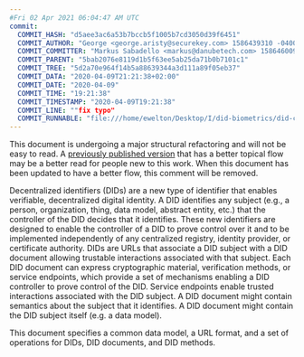 ```yaml
---
#Fri 02 Apr 2021 06:04:47 AM UTC
commit:
  COMMIT_HASH: "d5aee3ac6a53b7bccb5f1005b7cd3050d39f6451"
  COMMIT_AUTHOR: "George <george.aristy@securekey.com> 1586439310 -0400"
  COMMIT_COMMITTER: "Markus Sabadello <markus@danubetech.com> 1586460098 +0200"
  COMMIT_PARENT: "5bab2076e8119d1b5f63ee5ab25da71b0b7101c1"
  COMMIT_TREE: "5d2a70e964f14b5a88639344a3d111a89f05eb37"
  COMMIT_DATA: "2020-04-09T21:21:38+02:00"
  COMMIT_DATE: "2020-04-09"
  COMMIT_TIME: "19:21:38"
  COMMIT_TIMESTAMP: "2020-04-09T19:21:38"
  COMMIT_LINE: ""fix typo"
  COMMIT_RUNNABLE: "file:///home/ewelton/Desktop/I/did-biometrics/did-core-dataset/analysis/gitinfo/d5aee3ac6a53b7bccb5f1005b7cd3050d39f6451/snapshot/index.html"
---
```


<section id="abstract">
<p class="issue">
This document is undergoing a major structural refactoring and will not be easy
to read. A <a href="https://www.w3.org/TR/2019/WD-did-core-20191209/">previously
published version</a> that has a better topical flow may be a better read for
people new to this work. When this document has been updated to have a
better flow, this comment will be removed.
    </p>
<p>
<a>Decentralized identifiers</a> (DIDs) are a new type of identifier that
enables verifiable, decentralized digital identity. A <a>DID</a> identifies
any subject (e.g., a person, organization, thing, data model, abstract entity, etc.)
that the controller of the <a>DID</a> decides that it 
identifies. These new identifiers are designed to enable the controller 
of a <a>DID</a> to prove control over it and to be implemented independently 
of any centralized registry, identity provider, or certificate authority. 
<a>DID</a>s are URLs that associate a <a>DID subject</a> with a 
<a>DID document</a> allowing trustable interactions associated with that subject. 
Each <a>DID document</a> can express cryptographic material, verification methods, 
or <a>service endpoints</a>, which provide a set of mechanisms enabling a 
<a>DID controller</a> to prove control of the <a>DID</a>. <a>Service 
endpoints</a> enable trusted interactions associated with the <a>DID 
subject</a>. A <a>DID document</a> might contain semantics about the subject 
that it identifies. A <a>DID document</a> might contain the <a>DID subject</a> 
itself (e.g. a data model).
    </p>
<p>
This document specifies a common data model, a URL format, and a set of
operations for <a>DIDs</a>, <a>DID documents</a>, and <a>DID methods</a>.
    </p>
</section>
